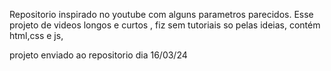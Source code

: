 Repositorio  inspirado no youtube com alguns parametros parecidos.
Esse projeto de videos longos e curtos , fiz sem tutoriais so pelas ideias,
contém html,css e js, 

projeto enviado ao repositorio dia 16/03/24
